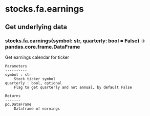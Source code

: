 # stocks.fa.earnings

## Get underlying data 
### stocks.fa.earnings(symbol: str, quarterly: bool = False) -> pandas.core.frame.DataFrame

Get earnings calendar for ticker

    Parameters
    ----------
    symbol : str
        Stock ticker symbol
    quarterly : bool, optional
        Flag to get quarterly and not annual, by default False

    Returns
    -------
    pd.DataFrame
        Dataframe of earnings
